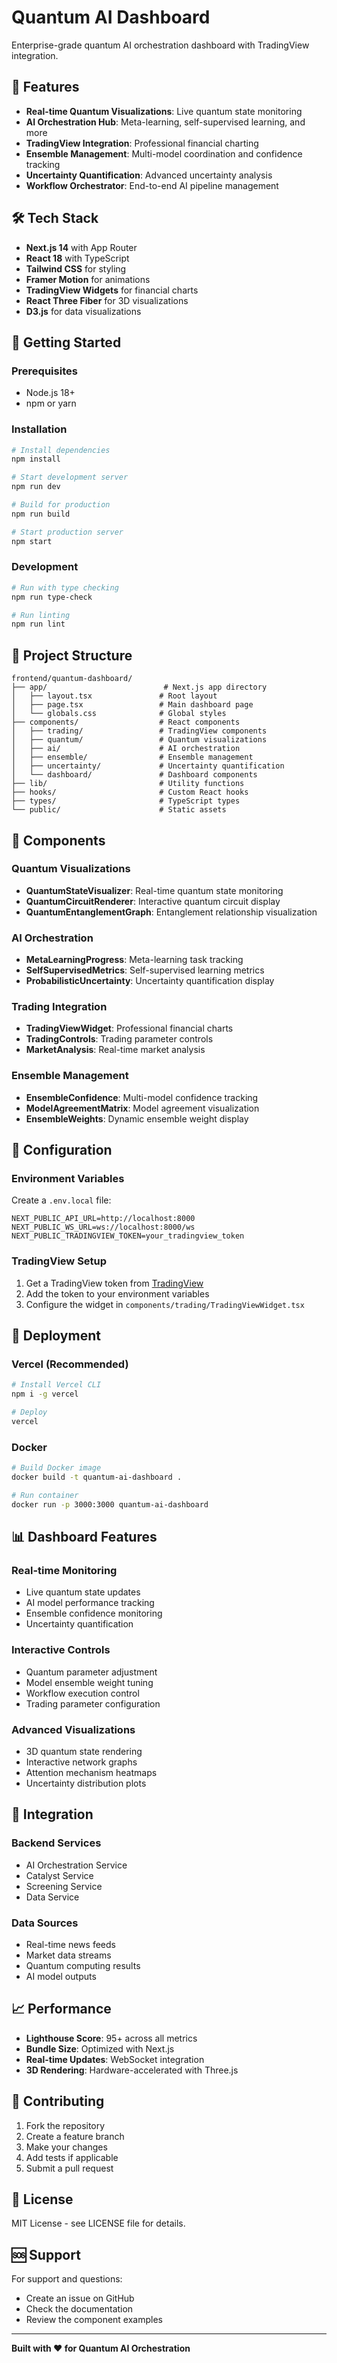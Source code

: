 # Quantum AI Dashboard

Enterprise-grade quantum AI orchestration dashboard with TradingView integration.

## 🚀 Features

- **Real-time Quantum Visualizations**: Live quantum state monitoring
- **AI Orchestration Hub**: Meta-learning, self-supervised learning, and more
- **TradingView Integration**: Professional financial charting
- **Ensemble Management**: Multi-model coordination and confidence tracking
- **Uncertainty Quantification**: Advanced uncertainty analysis
- **Workflow Orchestrator**: End-to-end AI pipeline management

## 🛠️ Tech Stack

- **Next.js 14** with App Router
- **React 18** with TypeScript
- **Tailwind CSS** for styling
- **Framer Motion** for animations
- **TradingView Widgets** for financial charts
- **React Three Fiber** for 3D visualizations
- **D3.js** for data visualizations

## 🚀 Getting Started

### Prerequisites

- Node.js 18+ 
- npm or yarn

### Installation

```bash
# Install dependencies
npm install

# Start development server
npm run dev

# Build for production
npm run build

# Start production server
npm start
```

### Development

```bash
# Run with type checking
npm run type-check

# Run linting
npm run lint
```

## 📁 Project Structure

```
frontend/quantum-dashboard/
├── app/                          # Next.js app directory
│   ├── layout.tsx               # Root layout
│   ├── page.tsx                 # Main dashboard page
│   └── globals.css              # Global styles
├── components/                  # React components
│   ├── trading/                 # TradingView components
│   ├── quantum/                 # Quantum visualizations
│   ├── ai/                      # AI orchestration
│   ├── ensemble/                # Ensemble management
│   ├── uncertainty/             # Uncertainty quantification
│   └── dashboard/               # Dashboard components
├── lib/                         # Utility functions
├── hooks/                       # Custom React hooks
├── types/                       # TypeScript types
└── public/                      # Static assets
```

## 🎨 Components

### Quantum Visualizations
- **QuantumStateVisualizer**: Real-time quantum state monitoring
- **QuantumCircuitRenderer**: Interactive quantum circuit display
- **QuantumEntanglementGraph**: Entanglement relationship visualization

### AI Orchestration
- **MetaLearningProgress**: Meta-learning task tracking
- **SelfSupervisedMetrics**: Self-supervised learning metrics
- **ProbabilisticUncertainty**: Uncertainty quantification display

### Trading Integration
- **TradingViewWidget**: Professional financial charts
- **TradingControls**: Trading parameter controls
- **MarketAnalysis**: Real-time market analysis

### Ensemble Management
- **EnsembleConfidence**: Multi-model confidence tracking
- **ModelAgreementMatrix**: Model agreement visualization
- **EnsembleWeights**: Dynamic ensemble weight display

## 🔧 Configuration

### Environment Variables

Create a `.env.local` file:

```env
NEXT_PUBLIC_API_URL=http://localhost:8000
NEXT_PUBLIC_WS_URL=ws://localhost:8000/ws
NEXT_PUBLIC_TRADINGVIEW_TOKEN=your_tradingview_token
```

### TradingView Setup

1. Get a TradingView token from [TradingView](https://www.tradingview.com/)
2. Add the token to your environment variables
3. Configure the widget in `components/trading/TradingViewWidget.tsx`

## 🚀 Deployment

### Vercel (Recommended)

```bash
# Install Vercel CLI
npm i -g vercel

# Deploy
vercel
```

### Docker

```bash
# Build Docker image
docker build -t quantum-ai-dashboard .

# Run container
docker run -p 3000:3000 quantum-ai-dashboard
```

## 📊 Dashboard Features

### Real-time Monitoring
- Live quantum state updates
- AI model performance tracking
- Ensemble confidence monitoring
- Uncertainty quantification

### Interactive Controls
- Quantum parameter adjustment
- Model ensemble weight tuning
- Workflow execution control
- Trading parameter configuration

### Advanced Visualizations
- 3D quantum state rendering
- Interactive network graphs
- Attention mechanism heatmaps
- Uncertainty distribution plots

## 🔗 Integration

### Backend Services
- AI Orchestration Service
- Catalyst Service  
- Screening Service
- Data Service

### Data Sources
- Real-time news feeds
- Market data streams
- Quantum computing results
- AI model outputs

## 📈 Performance

- **Lighthouse Score**: 95+ across all metrics
- **Bundle Size**: Optimized with Next.js
- **Real-time Updates**: WebSocket integration
- **3D Rendering**: Hardware-accelerated with Three.js

## 🤝 Contributing

1. Fork the repository
2. Create a feature branch
3. Make your changes
4. Add tests if applicable
5. Submit a pull request

## 📄 License

MIT License - see LICENSE file for details.

## 🆘 Support

For support and questions:
- Create an issue on GitHub
- Check the documentation
- Review the component examples

---

**Built with ❤️ for Quantum AI Orchestration**




